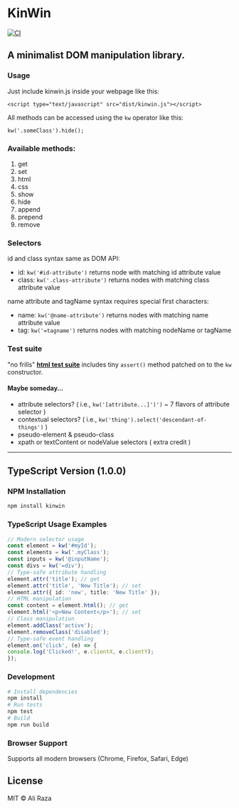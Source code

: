 # KinWin
[![CI](https://github.com/aliirz/kinwin.js/actions/workflows/ci.yml/badge.svg)](https://github.com/aliirz/kinwin.js/actions/workflows/ci.yml)

## A minimalist DOM manipulation library.

### Usage

Just include kinwin.js inside your webpage like this:

`<script type="text/javascript" src="dist/kinwin.js"></script>`

All methods can be accessed using the `kw` operator like this:

`kw('.someClass').hide();`

### Available methods:

1. get
2. set
3. html
4. css
5. show
6. hide
7. append
8. prepend
9. remove

### Selectors

id and class syntax same as DOM API:
+ id: `kw('#id-attribute')` returns node with matching id attribute value
+ class: `kw('.class-attribute')` returns nodes with matching class attribute value

name attribute and tagName syntax requires special first characters:
+ name: `kw('@name-attribute')` returns nodes with matching name attribute value
+ tag: `kw('=tagname')` returns nodes with matching nodeName or tagName

### Test suite
"no frills" <a href="https://rawgit.com/aliirz/kinwin.js/master/test/suite.html" 
  target="_blank" title="opens new tab">__html test suite__</a> 
includes tiny `assert()` method patched on to the `kw` constructor.

#### Maybe someday&hellip;
+ attribute selectors? ( i.e., `kw('[attribute...]')')` ~ 7 flavors of attribute selector )
+ contextual selectors? ( i.e., `kw('thing').select('descendant-of-things')` )
+ pseudo-element &amp; pseudo-class
+ xpath or textContent or nodeValue selectors ( extra credit )

---

## TypeScript Version (1.0.0)

### NPM Installation
```bash
npm install kinwin
```

### TypeScript Usage Examples
```typescript
// Modern selector usage
const element = kw('#myId');
const elements = kw('.myClass');
const inputs = kw('@inputName');
const divs = kw('=div');
// Type-safe attribute handling
element.attr('title'); // get
element.attr('title', 'New Title'); // set
element.attr({ id: 'new', title: 'New Title' });
// HTML manipulation
const content = element.html(); // get
element.html('<p>New Content</p>'); // set
// Class manipulation
element.addClass('active');
element.removeClass('disabled');
// Type-safe event handling
element.on('click', (e) => {
console.log('Clicked!', e.clientX, e.clientY);
});
```


### Development

```bash
# Install dependencies
npm install
# Run tests
npm test
# Build
npm run build
```

### Browser Support
Supports all modern browsers (Chrome, Firefox, Safari, Edge)

## License
MIT © Ali Raza